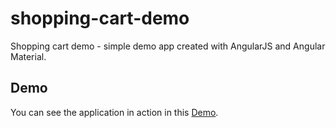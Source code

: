 # shopping-cart-demo

Shopping cart demo - simple demo app created with AngularJS and Angular Material.

## Demo

You can see the application in action in this [Demo](https://chitlexman.github.io/shopping-cart-demo/).